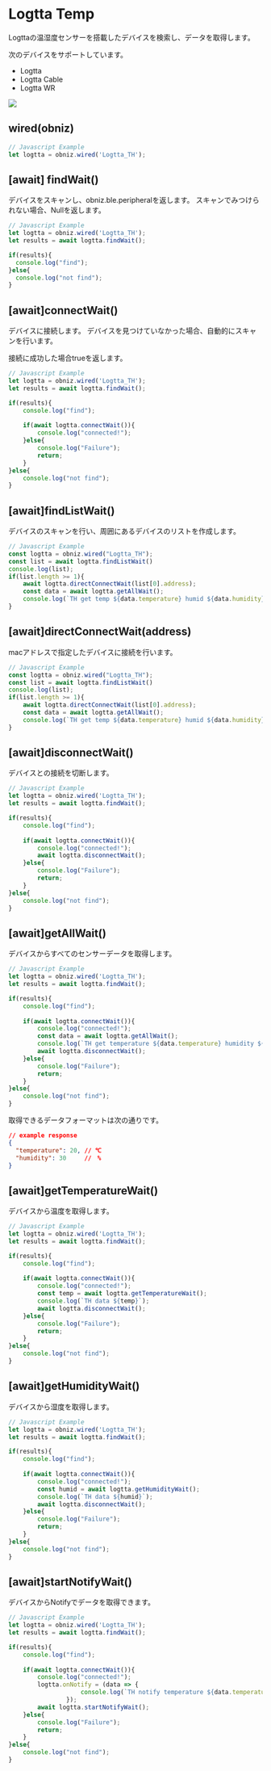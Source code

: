 # Logtta Temp
Logttaの温湿度センサーを搭載したデバイスを検索し、データを取得します。

次のデバイスをサポートしています。

- Logtta 
- Logtta Cable 
- Logtta WR 

![](image.jpg)


## wired(obniz)

```javascript
// Javascript Example
let logtta = obniz.wired('Logtta_TH');
```

## [await] findWait()

デバイスをスキャンし、obniz.ble.peripheralを返します。
スキャンでみつけられない場合、Nullを返します。

```javascript
// Javascript Example
let logtta = obniz.wired('Logtta_TH');
let results = await logtta.findWait();

if(results){
  console.log("find");
}else{
  console.log("not find");
}
```

##  [await]connectWait()


デバイスに接続します。
デバイスを見つけていなかった場合、自動的にスキャンを行います。

接続に成功した場合trueを返します。

```javascript
// Javascript Example
let logtta = obniz.wired('Logtta_TH');
let results = await logtta.findWait();

if(results){
    console.log("find");
  
    if(await logtta.connectWait()){
        console.log("connected!");
    }else{
        console.log("Failure");
        return;
    }
}else{
    console.log("not find");
}
```

##  [await]findListWait()

デバイスのスキャンを行い、周囲にあるデバイスのリストを作成します。

```javascript
// Javascript Example
const logtta = obniz.wired("Logtta_TH");
const list = await logtta.findListWait()
console.log(list);
if(list.length >= 1){
    await logtta.directConnectWait(list[0].address);
    const data = await logtta.getAllWait();
    console.log(`TH get temp ${data.temperature} humid ${data.humidity}`);
}
```


##  [await]directConnectWait(address)

macアドレスで指定したデバイスに接続を行います。

```javascript
// Javascript Example
const logtta = obniz.wired("Logtta_TH");
const list = await logtta.findListWait()
console.log(list);
if(list.length >= 1){
    await logtta.directConnectWait(list[0].address);
    const data = await logtta.getAllWait();
    console.log(`TH get temp ${data.temperature} humid ${data.humidity}`);
}
```

## [await]disconnectWait()

デバイスとの接続を切断します。

```javascript
// Javascript Example
let logtta = obniz.wired('Logtta_TH');
let results = await logtta.findWait();

if(results){
    console.log("find");
  
    if(await logtta.connectWait()){
        console.log("connected!");
        await logtta.disconnectWait();
    }else{
        console.log("Failure");
        return;
    }
}else{
    console.log("not find");
}
```


## [await]getAllWait()

デバイスからすべてのセンサーデータを取得します。

```javascript
// Javascript Example
let logtta = obniz.wired('Logtta_TH');
let results = await logtta.findWait();

if(results){
    console.log("find");
  
    if(await logtta.connectWait()){
        console.log("connected!");
        const data = await logtta.getAllWait();
        console.log(`TH get temperature ${data.temperature} humidity ${data.humidity}`);
        await logtta.disconnectWait();
    }else{
        console.log("Failure");
        return;
    }
}else{
    console.log("not find");
}
```

取得できるデータフォーマットは次の通りです。

```json
// example response
{
  "temperature": 20, // ℃
  "humidity": 30     //　%
}
```

## [await]getTemperatureWait()

デバイスから温度を取得します。

```javascript
// Javascript Example
let logtta = obniz.wired('Logtta_TH');
let results = await logtta.findWait();

if(results){
    console.log("find");
  
    if(await logtta.connectWait()){
        console.log("connected!");
        const temp = await logtta.getTemperatureWait();
        console.log(`TH data ${temp}`);
        await logtta.disconnectWait();
    }else{
        console.log("Failure");
        return;
    }
}else{
    console.log("not find");
}
```


## [await]getHumidityWait()

デバイスから湿度を取得します。

```javascript
// Javascript Example
let logtta = obniz.wired('Logtta_TH');
let results = await logtta.findWait();

if(results){
    console.log("find");
  
    if(await logtta.connectWait()){
        console.log("connected!");
        const humid = await logtta.getHumidityWait();
        console.log(`TH data ${humid}`);
        await logtta.disconnectWait();
    }else{
        console.log("Failure");
        return;
    }
}else{
    console.log("not find");
}
```


## [await]startNotifyWait()

デバイスからNotifyでデータを取得できます。

```javascript
// Javascript Example
let logtta = obniz.wired('Logtta_TH');
let results = await logtta.findWait();

if(results){
    console.log("find");
  
    if(await logtta.connectWait()){
        console.log("connected!");
        logtta.onNotify = (data => {
                    console.log(`TH notify temperature ${data.temperature} humidity ${data.humidity}`);
                });
        await logtta.startNotifyWait();
    }else{
        console.log("Failure");
        return;
    }
}else{
    console.log("not find");
}
```
